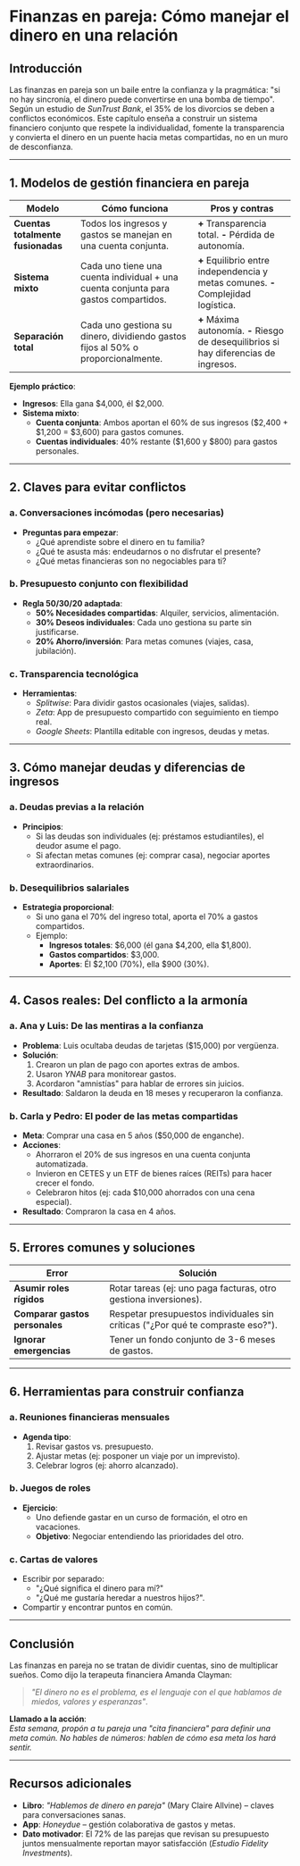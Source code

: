 # Finanzas en pareja: Cómo manejar el dinero en una relación

## Introducción

Las finanzas en pareja son un baile entre la confianza y la pragmática: "si no hay sincronía, el dinero puede convertirse en una bomba de tiempo". Según un estudio de *SunTrust Bank*, el 35% de los divorcios se deben a conflictos económicos. Este capítulo enseña a construir un sistema financiero conjunto que respete la individualidad, fomente la transparencia y convierta el dinero en un puente hacia metas compartidas, no en un muro de desconfianza.

---

## 1. Modelos de gestión financiera en pareja

| **Modelo**               | **Cómo funciona**                                                                   | **Pros y contras**                                                                     |  
|--------------------------|-------------------------------------------------------------------------------------|----------------------------------------------------------------------------------------|  
| **Cuentas totalmente fusionadas** | Todos los ingresos y gastos se manejan en una cuenta conjunta.             | **+** Transparencia total. **-** Pérdida de autonomía.                                 |  
| **Sistema mixto**        | Cada uno tiene una cuenta individual + una cuenta conjunta para gastos compartidos. | **+** Equilibrio entre independencia y metas comunes. **-** Complejidad logística.     |  
| **Separación total**     | Cada uno gestiona su dinero, dividiendo gastos fijos al 50% o proporcionalmente.    | **+** Máxima autonomía. **-** Riesgo de desequilibrios si hay diferencias de ingresos. |  

**Ejemplo práctico**:

- **Ingresos**: Ella gana $4,000, él $2,000.  
- **Sistema mixto**:  
  - **Cuenta conjunta**: Ambos aportan el 60% de sus ingresos ($2,400 + $1,200 = $3,600) para gastos comunes.  
  - **Cuentas individuales**: 40% restante ($1,600 y $800) para gastos personales.  

---

## 2. Claves para evitar conflictos

### a. Conversaciones incómodas (pero necesarias)

- **Preguntas para empezar**:  
  - ¿Qué aprendiste sobre el dinero en tu familia?  
  - ¿Qué te asusta más: endeudarnos o no disfrutar el presente?  
  - ¿Qué metas financieras son no negociables para ti?  

### b. Presupuesto conjunto con flexibilidad

- **Regla 50/30/20 adaptada**:  
  - **50% Necesidades compartidas**: Alquiler, servicios, alimentación.  
  - **30% Deseos individuales**: Cada uno gestiona su parte sin justificarse.  
  - **20% Ahorro/inversión**: Para metas comunes (viajes, casa, jubilación).  

### c. Transparencia tecnológica

- **Herramientas**:  
  - *Splitwise*: Para dividir gastos ocasionales (viajes, salidas).  
  - *Zeta*: App de presupuesto compartido con seguimiento en tiempo real.  
  - *Google Sheets*: Plantilla editable con ingresos, deudas y metas.  

---

## 3. Cómo manejar deudas y diferencias de ingresos

### a. Deudas previas a la relación

- **Principios**:  
  - Si las deudas son individuales (ej: préstamos estudiantiles), el deudor asume el pago.  
  - Si afectan metas comunes (ej: comprar casa), negociar aportes extraordinarios.  

### b. Desequilibrios salariales

- **Estrategia proporcional**:  
  - Si uno gana el 70% del ingreso total, aporta el 70% a gastos compartidos.  
  - Ejemplo:  
    - **Ingresos totales**: $6,000 (él gana $4,200, ella $1,800).  
    - **Gastos compartidos**: $3,000.  
    - **Aportes**: Él $2,100 (70%), ella $900 (30%).  

---

## 4. Casos reales: Del conflicto a la armonía

### a. Ana y Luis: De las mentiras a la confianza

- **Problema**: Luis ocultaba deudas de tarjetas ($15,000) por vergüenza.  
- **Solución**:  
  1. Crearon un plan de pago con aportes extras de ambos.  
  2. Usaron *YNAB* para monitorear gastos.  
  3. Acordaron "amnistías" para hablar de errores sin juicios.  
- **Resultado**: Saldaron la deuda en 18 meses y recuperaron la confianza.  

### b. Carla y Pedro: El poder de las metas compartidas

- **Meta**: Comprar una casa en 5 años ($50,000 de enganche).  
- **Acciones**:  
  - Ahorraron el 20% de sus ingresos en una cuenta conjunta automatizada.  
  - Invieron en CETES y un ETF de bienes raíces (REITs) para hacer crecer el fondo.  
  - Celebraron hitos (ej: cada $10,000 ahorrados con una cena especial).  
- **Resultado**: Compraron la casa en 4 años.  

---

## 5. Errores comunes y soluciones

| **Error** | **Solución** |  
|-------------------------------|-----------------------------------------------------------------------|  
| **Asumir roles rígidos** | Rotar tareas (ej: uno paga facturas, otro gestiona inversiones). |  
| **Comparar gastos personales** | Respetar presupuestos individuales sin críticas ("¿Por qué te compraste eso?"). |  
| **Ignorar emergencias** | Tener un fondo conjunto de 3-6 meses de gastos. |  

---

## 6. Herramientas para construir confianza

### a. Reuniones financieras mensuales

- **Agenda tipo**:  
  1. Revisar gastos vs. presupuesto.  
  2. Ajustar metas (ej: posponer un viaje por un imprevisto).  
  3. Celebrar logros (ej: ahorro alcanzado).  

### b. Juegos de roles

- **Ejercicio**:  
  - Uno defiende gastar en un curso de formación, el otro en vacaciones.  
  - **Objetivo**: Negociar entendiendo las prioridades del otro.  

### c. Cartas de valores

- Escribir por separado:  
  - "¿Qué significa el dinero para mí?"  
  - "¿Qué me gustaría heredar a nuestros hijos?".  
- Compartir y encontrar puntos en común.  

---

## Conclusión

Las finanzas en pareja no se tratan de dividir cuentas, sino de multiplicar sueños. Como dijo la terapeuta financiera Amanda Clayman:  
> *"El dinero no es el problema, es el lenguaje con el que hablamos de miedos, valores y esperanzas"*.  

**Llamado a la acción**:  
*Esta semana, propón a tu pareja una "cita financiera" para definir una meta común. No hables de números: hablen de cómo esa meta los hará sentir.*  

---

## Recursos adicionales

- **Libro**: *"Hablemos de dinero en pareja"* (Mary Claire Allvine) – claves para conversaciones sanas.  
- **App**: *Honeydue* – gestión colaborativa de gastos y metas.  
- **Dato motivador**: El 72% de las parejas que revisan su presupuesto juntos mensualmente reportan mayor satisfacción (*Estudio Fidelity Investments*).  
